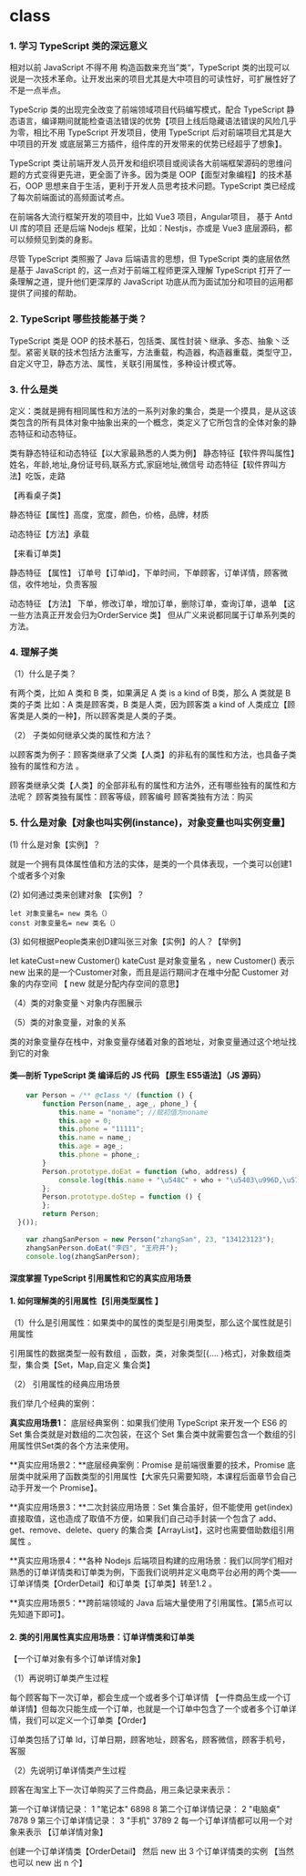 # class

### 1. 学习 TypeScript 类的深远意义

相对以前 JavaScript 不得不用 构造函数来充当”类“，TypeScript 类的出现可以说是一次技术革命。让开发出来的项目尤其是大中项目的可读性好，可扩展性好了不是一点半点。

TypeScrip 类的出现完全改变了前端领域项目代码编写模式，配合 TypeScript 静态语言，编译期间就能检查语法错误的优势【项目上线后隐藏语法错误的风险几乎为零，相比不用 TypeScript 开发项目，使用 TypeScript 后对前端项目尤其是大中项目的开发 或底层第三方插件，组件库的开发带来的优势已经超乎了想象】。

TypeScript 类让前端开发人员开发和组织项目或阅读各大前端框架源码的思维问题的方式变得更先进，更全面了许多。因为类是 OOP【面型对象编程】的技术基石，OOP 思想来自于生活，更利于开发人员思考技术问题。TypeScript 类已经成了每次前端面试的高频面试考点。

在前端各大流行框架开发的项目中，比如 Vue3 项目，Angular项目， 基于 Antd UI 库的项目 还是后端 Nodejs 框架，比如：Nestjs，亦或是 Vue3 底层源码，都可以频频见到类的身影。

尽管 TypeScript 类照搬了 Java 后端语言的思想，但 TypeScript 类的底层依然是基于 JavaScript 的，这一点对于前端工程师更深入理解 TypeScript 打开了一条理解之道，提升他们更深厚的 JavaScript 功底从而为面试加分和项目的运用都提供了间接的帮助。

### 2. TypeScript 哪些技能基于类？

TypeScript 类是 OOP 的技术基石，包括类、属性封装丶继承、多态、抽象丶泛型。紧密关联的技术包括方法重写，方法重载，构造器，构造器重载，类型守卫，自定义守卫，静态方法、属性，关联引用属性，多种设计模式等。

### 3. 什么是类

定义：类就是拥有相同属性和方法的一系列对象的集合，类是一个摸具，是从这该类包含的所有具体对象中抽象出来的一个概念，类定义了它所包含的全体对象的静态特征和动态特征。

类有静态特征和动态特征【以大家最熟悉的人类为例】
静态特征【软件界叫属性】姓名，年龄,地址,身份证号码,联系方式,家庭地址,微信号
动态特征【软件界叫方法】吃饭，走路

【再看桌子类】

静态特征【属性】高度，宽度，颜色，价格，品牌，材质

动态特征【方法】承载

【来看订单类】

静态特征 【属性】 订单号【订单id】，下单时间，下单顾客，订单详情，顾客微信，收件地址，负责客服

动态特征  【方法】 下单，修改订单，增加订单，删除订单，查询订单，退单 【这一些方法真正开发会归为OrderService 类】 但从广义来说都同属于订单系列类的方法。

### 4. 理解子类

（1）什么是子类？

有两个类，比如 A 类和 B 类，如果满足 A 类  is a kind of  B类，那么 A 类就是 B 类的子类
比如：A 类是顾客类，B 类是人类，因为顾客类 a kind of 人类成立【顾客类是人类的一种】，所以顾客类是人类的子类。

（2） 子类如何继承父类的属性和方法？

以顾客类为例子：顾客类继承了父类【人类】的非私有的属性和方法，也具备子类独有的属性和方法 。

顾客类继承父类【人类】的全部非私有的属性和方法外，还有哪些独有的属性和方法呢？
顾客类独有属性：顾客等级，顾客编号
顾客类独有方法：购买

### 5. 什么是对象【对象也叫实例(instance)，对象变量也叫实例变量】

(1)  什么是对象【实例】？

就是一个拥有具体属性值和方法的实体，是类的一个具体表现，一个类可以创建1个或者多个对象

(2)  如何通过类来创建对象 【实例】？
```
let 对象变量名= new 类名（）
const 对象变量名= new 类名（）
```

(3)  如何根据People类来创D建叫张三对象【实例】的人？【举例】

let  kateCust=new Customer()   kateCust 是对象变量名 ，new Customer()  表示 new 出来的是一个Customer对象，而且是运行期间才在堆中分配 Customer 对象的内存空间 【 new  就是分配内存空间的意思】

（4）类的对象变量丶对象内存图展示

（5）类的对象变量，对象的关系

类的对象变量存在栈中，对象变量存储着对象的首地址，对象变量通过这个地址找到它的对象

#### 类—剖析 TypeScript 类 编译后的 JS 代码 【原生 ES5语法】（JS 源码）

``` javascript
	var Person = /** @class */ (function () {
        function Person(name_, age_, phone_) {
            this.name = "noname"; //赋初值为noname
            this.age = 0;
            this.phone = "11111";
            this.name = name_;
            this.age = age_;
            this.phone = phone_;
        }
        Person.prototype.doEat = function (who, address) {
            console.log(this.name + "\u548C" + who + "\u5403\u996D,\u5728" + address + "\u5403\u996D");
        };
        Person.prototype.doStep = function () {
        };
        return Person;
  }());
  
    var zhangSanPerson = new Person("zhangSan", 23, "134123123");
    zhangSanPerson.doEat("李四", "王府井");
    console.log(zhangSanPerson);
```

#### 深度掌握 TypeScript 引用属性和它的真实应用场景

#### 1. 如何理解类的引用属性【引用类型属性 】

（1）什么是引用属性：如果类中的属性的类型是引用类型，那么这个属性就是引用属性

引用属性的数据类型一般有数组 ，函数，类，对象类型[{.... }格式]，对象数组类型，集合类【Set，Map,自定义	集合类】

（2） 引用属性的经典应用场景

我们举几个经典的案例：

**真实应用场景1：** 底层经典案例：如果我们使用 TypeScript 来开发一个 ES6 的 Set 集合类就是对数组的二次包装，在这个 Set 集合类中就需要包含一个数组的引用属性供Set类的各个方法来使用。

**真实应用场景2：**底层经典案例：Promise 是前端很重要的技术，Promise 底层类中就采用了函数类型的引用属性【大家先只需要知晓，本课程后面章节会自己动手开发一个 Promise】。

**真实应用场景3：**二次封装应用场景：Set 集合虽好，但不能使用 get(index) 直接取值，这也造成了取值不方便，如果我们自己动手封装一个包含了 add、get、remove、delete、query 的集合类【ArrayList】，这时也需要借助数组引用属性 。

**真实应用场景4：**各种 Nodejs 后端项目构建的应用场景：我们以同学们相对熟悉的订单详情类和订单类为例，下面我们说明并定义电商平台必用的两个类——订单详情类【OrderDetail】和订单类【订单类】转至1.2 。

**真实应用场景5：**跨前端领域的 Java 后端大量使用了引用属性。【第5点可以先知道下即可】。

#### 2. 类的引用属性真实应用场景：订单详情类和订单类

【一个订单对象有多个订单详情对象】

（1）再说明订单类产生过程

每个顾客每下一次订单，都会生成一个或者多个订单详情 【一件商品生成一个订单详情】但每次只能生成一个订单，也就是一个订单中包含了一个或者多个订单详情，我们可以定义一个订单类【Order】

订单类包括了订单 Id，订单日期，顾客地址，顾客名，顾客微信，顾客手机号，客服

（2）先说明订单详情类产生过程

顾客在淘宝上下一次订单购买了三件商品，用三条记录来表示：

第一个订单详情记录： 1   "笔记本" 6898   8
第二个订单详情记录： 2   "电脑桌" 7878   9
第三个订单详情记录： 3   "手机"   3789  2
每一个订单详情都可以用一个对象来表示 【订单详情对象】

创建一个订单详情类【OrderDetail】 然后 new 出 3 个订单详情类的实例 【当然也可以 new 出 n 个】
